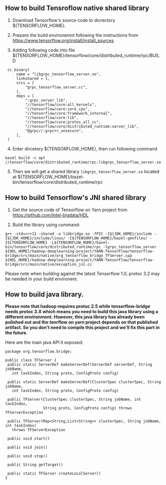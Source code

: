 

## How to build Tensroflow native shared library

1. Download Tensorflow's source code to dicrectory ${TENSORFLOW_HOME}.

2. Prepare the build environemnt following the instructions from https://www.tensorflow.org/install/install_sources

3. Adding following code into file ${TENSORFLOW_HOME}/tensorflow/core/distributed_runtime/rpc/BUILD

  ```
   cc_binary(
       name = "libgrpc_tensorflow_server.so",
       linkshared = 1,
       srcs = [
           "grpc_tensorflow_server.cc",
       ],
       deps = [
           ":grpc_server_lib",
           "//tensorflow/core:all_kernels",
           "//tensorflow/core:core_cpu",
           "//tensorflow/core:framework_internal",                                                                                                                 
           "//tensorflow/core:lib",
           "//tensorflow/core:protos_all_cc",
           "//tensorflow/core/distributed_runtime:server_lib",
           "@grpc//:grpc++_unsecure",
       ],
   )
  ```

4. Enter dircetory ${TENSORFLOW_HOME}, then run following command

  ```
  bazel build -c opt //tensorflow/core/distributed_runtime/rpc:libgrpc_tensorflow_server.so
  ```
  
5. Then we will get a shared library `libgrpc_tensorflow_server.so` located at ${TENSORFLOW_HOME}/bazel-bin/tensorflow/core/distributed_runtime/rpc

## How to build Tensorflow's JNI shared library

1. Get the source code of Tensorflow on Yarn project from https://github.com/Intel-bigdata/HDL 

2. Build the library using command:

  ```
  g++ -std=c++11 -shared -o libbridge.so -fPIC -I${JDK_HOME}/include -I${JDK_HOME}/include/linux/ -I${TENSORFLOW_HOME}/bazel-genfiles/ -I${TENSORFLOW_HOME} -L${TENSORFLOW_HOME}/bazel-bin/tensorflow/core/distributed_runtime/rpc -lgrpc_tensorflow_server ${HDL_HOME}/hadoop-deeplearning-project/YARN-TensorFlow/tensorflow-bridge/src/main/native/org_tensorflow_bridge_TFServer.cpp ${HDL_HOME}/hadoop-deeplearning-project/YARN-TensorFlow/tensorflow-bridge/src/main/native/exception_jni.cc
  ```
  
  Please note when building against the latest Tensorflow 1.0, protoc 3.2 may be needed in your build environent. 
   
## How to build java library.
**Please note that hadoop requires protoc 2.5 while tensorflow-bridge needs protoc 3.X which means you need to build this java library using a different environment. However, this java library has already been pulished out and the tenrflow on yarn project depends on that published artifact. So you don't need to compile this project and we'll fix this part in the future.**
 
Here are the main java API it exposed:
 
 ```
 package org.tensorflow.bridge;
 
 public class TFServer {
  public static ServerDef makeServerDef(ServerDef serverDef, String jobName,
    int taskIndex, String proto, ConfigProto config)

  public static ServerDef makeServerDef(ClusterSpec clusterSpec, String jobName,
    int taskIndex, String proto, ConfigProto config)

  public TFServer(ClusterSpec clusterSpec, String jobName, int taskIndex,
                  String proto, ConfigProto config) throws TFServerException

  public TFServer(Map<String,List<String>> clusterSpec, String jobName, int taskIndex)
    throws TFServerException

  public void start()

  public void join()

  public void stop()

  public String getTarget()

  public static TFServer createLocalServer()
}

 ```
